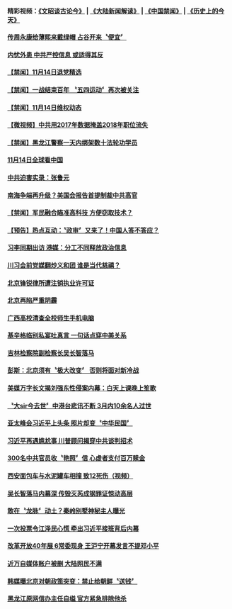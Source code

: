 #### 精彩视频：[《文昭谈古论今》](https://github.com/gfw-breaker/wenzhao/blob/master/README.md?t=11150331) | [《大陆新闻解读》](https://github.com/gfw-breaker/ntdtv-comedy/blob/master/README.md?t=11150331) | [《中国禁闻》](https://github.com/gfw-breaker/ntdtv-news/blob/master/README.md?t=11150331) | [《历史上的今天》](https://github.com/gfw-breaker/today-in-history/blob/master/README.md?t=11150331) 


#### [传周永康给薄熙来戴绿帽 占谷开来〝便宜〞](../pages/news204/a1399269.md?t=11150331) 


#### [内忧外患 中共严控信息 或适得其反](../pages/news204/a1399375.md?t=11150331) 

#### [【禁闻】11月14日退党精选](../pages/news204/a1399371.md?t=11150331) 

#### [【禁闻】一战结束百年 〝五四运动〞再次被关注](../pages/news204/a1399369.md?t=11150331) 

#### [【禁闻】11月14日维权动态](../pages/news204/a1399368.md?t=11150331) 

#### [【微视频】中共用2017年数据掩盖2018年职位流失](../pages/news204/a1399367.md?t=11150331) 

#### [【禁闻】黑龙江警察一天内绑架数十法轮功学员](../pages/news204/a1399356.md?t=11150331) 

#### [11月14日全球看中国](../pages/news204/a1399348.md?t=11150331) 

#### [中共迫害实录：张鲁元](../pages/news204/a1399347.md?t=11150331) 

#### [南海争端再升级？美国会报告首提制裁中共高官](../pages/news204/a1399340.md?t=11150331) 

#### [【禁闻】军民融合瞄准高科技 方便窃取技术？](../pages/news204/a1399338.md?t=11150331) 

#### [【预告】热点互动：〝政审〞又来了！中国人答不答应？](../pages/news204/a1399333.md?t=11150331) 

#### [习李同期出访 港媒：分工不同释放政治信息](../pages/news204/a1399331.md?t=11150331) 

#### [川习会前党媒翻炒义和团 谁是当代慈禧？](../pages/news204/a1399326.md?t=11150331) 

#### [北京锋锐律所遭注销执业许可证](../pages/news204/a1399320.md?t=11150331) 

#### [北京再陷严重阴霾](../pages/news204/a1399319.md?t=11150331) 

#### [广西高校清查全校师生手机电脑](../pages/news204/a1399318.md?t=11150331) 

#### [基辛格临别私宴吐真言 一句话点穿中美关系](../pages/news204/a1399312.md?t=11150331) 

#### [吉林检察院副检察长吴长智落马](../pages/news204/a1399304.md?t=11150331) 

#### [彭斯：北京须有〝极大改变〞 否则将面对新冷战](../pages/news204/a1399301.md?t=11150331) 

#### [美媒万字长文揭刘强东性侵案内幕：白天上课晚上笙歌](../pages/news204/a1399297.md?t=11150331) 

#### [〝大sir今去世〞中港台悲讯不断 3月内10余名人过世](../pages/news204/a1399290.md?t=11150331) 

#### [亚太峰会习近平上头条 照片却变〝中华民国〞](../pages/news204/a1399280.md?t=11150331) 

#### [习近平再遇尴尬事 川普顾问揭穿中共谈判招术](../pages/news204/a1399279.md?t=11150331) 

#### [300名中共官员收〝艳照〞信 心虚者支付百万赎金](../pages/news204/a1399268.md?t=11150331) 

#### [西安面包车与水泥罐车相撞 致12死伤（视频）](../pages/news204/a1399266.md?t=11150331) 

#### [吴长智落马内幕深 传毁灭芮成钢罪证惊动高层](../pages/news204/a1399250.md?t=11150331) 

#### [敢在〝龙脉〞动土？秦岭别墅神秘主人曝光](../pages/news204/a1399134.md?t=11150331) 

#### [一次投票令江泽民心慌 牵出习近平接班背后内幕](../pages/news204/a1399112.md?t=11150331) 

#### [改革开放40年展 6常委现身 王沪宁开幕发言不提邓小平](../pages/news204/a1399225.md?t=11150331) 

#### [近万自媒体账户被删  大陆网民不满](../pages/news204/a1399271.md?t=11150331) 

#### [韩媒曝北京对朝政策突变：禁止给朝鲜〝送钱〞](../pages/news204/a1399265.md?t=11150331) 

#### [黑龙江原网信办主任自缢 官方紧急排除他杀](../pages/news204/a1399242.md?t=11150331) 


